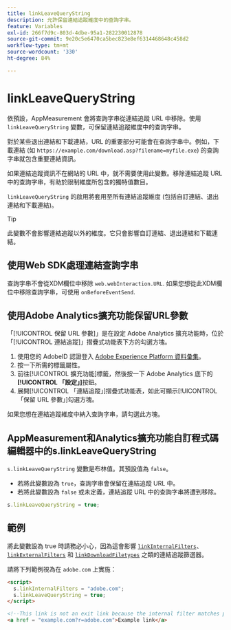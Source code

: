 ```yaml
---
title: linkLeaveQueryString
description: 允許保留連結追蹤維度中的查詢字串。
feature: Variables
exl-id: 266f7d9c-803d-4dbe-95a1-282230012878
source-git-commit: 9e20c5e6470ca5bec823e8ef6314468648c458d2
workflow-type: tm+mt
source-wordcount: '330'
ht-degree: 84%

---
```


# linkLeaveQueryString

依預設，AppMeasurement 會將查詢字串從連結追蹤 URL 中移除。使用 `linkLeaveQueryString` 變數，可保留連結追蹤維度中的查詢字串。

對於某些退出連結和下載連結，URL 的重要部分可能會在查詢字串中。例如，下載連結 (如 `https://example.com/download.asp?filename=myfile.exe`) 的查詢字串就包含重要連結資訊。

如果連結追蹤資訊不在網站的 URL 中，就不需要使用此變數。移除連結追蹤 URL 中的查詢字串，有助於限制維度所包含的獨特值數目。

`linkLeaveQueryString` 的啟用將套用至所有連結追蹤維度 (包括自訂連結、退出連結和下載連結)。

>[!TIP]
>
> 此變數不會影響連結追蹤以外的維度。它只會影響自訂連結、退出連結和下載連結。

## 使用Web SDK處理連結查詢字串

查詢字串不會從XDM欄位中移除 `web.webInteraction.URL`. 如果您想從此XDM欄位中移除查詢字串，可使用 `onBeforeEventSend`.

## 使用Adobe Analytics擴充功能保留URL參數

「[!UICONTROL 保留 URL 參數]」是在設定 Adobe Analytics 擴充功能時，位於「[!UICONTROL 連結追蹤]」摺疊式功能表下方的勾選方塊。

1. 使用您的 AdobeID 認證登入 [Adobe Experience Platform 資料彙集](https://experience.adobe.com/data-collection)。
2. 按一下所需的標籤屬性。
3. 前往[!UICONTROL 擴充功能]標籤，然後按一下 Adobe Analytics 底下的&#x200B;**[!UICONTROL 「設定」]**&#x200B;按鈕。
4. 展開[!UICONTROL 「連結追蹤」]摺疊式功能表，如此可顯示[!UICONTROL 「保留 URL 參數」]勾選方塊。

如果您想在連結追蹤維度中納入查詢字串，請勾選此方塊。

## AppMeasurement和Analytics擴充功能自訂程式碼編輯器中的s.linkLeaveQueryString

`s.linkLeaveQueryString` 變數是布林值。其預設值為 `false`。

* 若將此變數設為 `true`，查詢字串會保留在連結追蹤 URL 中。
* 若將此變數設為 `false` 或未定義，連結追蹤 URL 中的查詢字串將遭到移除。

```js
s.linkLeaveQueryString = true;
```

## 範例

將此變數設為 true 時請務必小心，因為這會影響 [`linkInternalFilters`](linkinternalfilters.md)、[`linkExternalFilters`](linkexternalfilters.md) 和 [`linkDownloadFiletypes`](linkdownloadfiletypes.md) 之類的連結追蹤篩選器。

請將下列範例視為在 `adobe.com` 上實施：

```html
<script>
  s.linkInternalFilters = "adobe.com";
  s.linkLeaveQueryString = true;
</script>

<!--This link is not an exit link because the internal filter matches part of the query string -->
<a href = "example.com?r=adobe.com">Example link</a>
```

